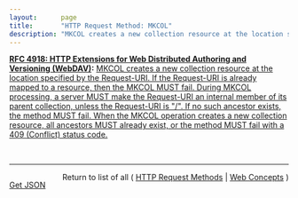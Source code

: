 ```yaml
---
layout:      page
title:       "HTTP Request Method: MKCOL"
description: "MKCOL creates a new collection resource at the location specified by the Request-URI. If the Request-URI is already mapped to a resource, then the MKCOL MUST fail. During MKCOL processing, a server MUST make the Request-URI an internal member of its parent collection, unless the Request-URI is \"/\". If no such ancestor exists, the method MUST fail. When the MKCOL operation creates a new collection resource, all ancestors MUST already exist, or the method MUST fail with a 409 (Conflict) status code."
---
```


**[RFC 4918: HTTP Extensions for Web Distributed Authoring and Versioning (WebDAV)](/specs/IETF/RFC/4918 "Web Distributed Authoring and Versioning (WebDAV) consists of a set of methods, headers, and content-types ancillary to HTTP/1.1 for the management of resource properties, creation and management of resource collections, URL namespace manipulation, and resource locking (collision avoidance)."):** [MKCOL creates a new collection resource at the location specified by the Request-URI. If the Request-URI is already mapped to a resource, then the MKCOL MUST fail. During MKCOL processing, a server MUST make the Request-URI an internal member of its parent collection, unless the Request-URI is "/". If no such ancestor exists, the method MUST fail. When the MKCOL operation creates a new collection resource, all ancestors MUST already exist, or the method MUST fail with a 409 (Conflict) status code.](http://tools.ietf.org/html/rfc4918#section-9.3 "Read documentation for HTTP Request Method &#34;MKCOL&#34;")

<br/>
<hr/>

<p style="float : left"><a href="MKCOL.json" title="Get JSON representing this particular Web Concept">Get JSON</a></p>
<p style="text-align: right">Return to list of all ( <a href="../http-methods">HTTP Request Methods</a> | <a href="../">Web Concepts</a> )</p>
